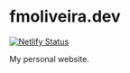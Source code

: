 # fmoliveira.dev

[![Netlify Status](https://api.netlify.com/api/v1/badges/1e7d27b2-4baf-469c-8c86-94cdb0fe00b3/deploy-status)](https://app.netlify.com/sites/fmoliveira/deploys)

My personal website.
